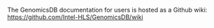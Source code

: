 The GenomicsDB documentation for users is hosted as a Github wiki:
https://github.com/Intel-HLS/GenomicsDB/wiki
